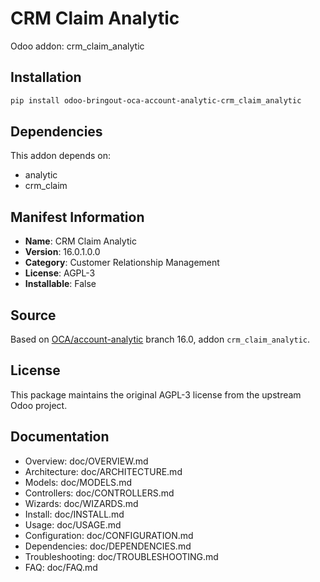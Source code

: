 # CRM Claim Analytic

Odoo addon: crm_claim_analytic

## Installation

```bash
pip install odoo-bringout-oca-account-analytic-crm_claim_analytic
```

## Dependencies

This addon depends on:
- analytic
- crm_claim

## Manifest Information

- **Name**: CRM Claim Analytic
- **Version**: 16.0.1.0.0
- **Category**: Customer Relationship Management
- **License**: AGPL-3
- **Installable**: False

## Source

Based on [OCA/account-analytic](https://github.com/OCA/account-analytic) branch 16.0, addon `crm_claim_analytic`.

## License

This package maintains the original AGPL-3 license from the upstream Odoo project.

## Documentation

- Overview: doc/OVERVIEW.md
- Architecture: doc/ARCHITECTURE.md
- Models: doc/MODELS.md
- Controllers: doc/CONTROLLERS.md
- Wizards: doc/WIZARDS.md
- Install: doc/INSTALL.md
- Usage: doc/USAGE.md
- Configuration: doc/CONFIGURATION.md
- Dependencies: doc/DEPENDENCIES.md
- Troubleshooting: doc/TROUBLESHOOTING.md
- FAQ: doc/FAQ.md
